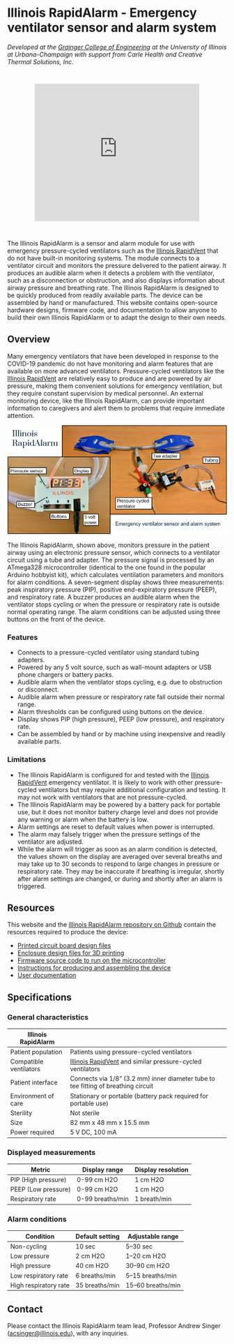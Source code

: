 # Illinois RapidAlarm - Emergency ventilator sensor and alarm system

*Developed at the [Grainger College of Engineering](https://grainger.illinois.edu/) at the University of Illinois at Urbana-Champaign with support from Carle Health and Creative Thermal Solutions, Inc.*

<iframe style="display: block;margin: 3em auto 3em auto; width: 75%;" height="315" src="https://www.youtube.com/embed/8bSyTYTYtEM" frameborder="0" allow="accelerometer; autoplay; encrypted-media; gyroscope; picture-in-picture" allowfullscreen></iframe>

The Illinois RapidAlarm is a sensor and alarm module for use with emergency pressure-cycled ventilators such as the [Illinois RapidVent](https://rapidvent.grainger.illinois.edu/) that do not have built-in monitoring systems. The module connects to a ventilator circuit and monitors the pressure delivered to the patient airway. It produces an audible alarm when it detects a problem with the ventilator, such as a disconnection or obstruction, and also displays information about airway pressure and breathing rate. The Illinois RapidAlarm is designed to be quickly produced from readily available parts. The device can be assembled by hand or manufactured. This website contains open-source hardware designs, firmware code, and documentation to allow anyone to build their own Illinois RapidAlarm or to adapt the design to their own needs.

## Overview

Many emergency ventilators that have been developed in response to the COVID-19 pandemic do not have monitoring and alarm features that are available on more advanced ventilators. Pressure-cycled ventilators like the [Illinois RapidVent](https://rapidvent.grainger.illinois.edu/) are relatively easy to produce and are powered by air pressure, making them convenient solutions for emergency ventilation, but they require constant supervision by medical personnel. An external monitoring device, like the Illinois RapidAlarm, can provide important information to caregivers and alert them to problems that require immediate attention. 

![](pictures/labeled_photos.png)

The Illinois RapidAlarm, shown above, monitors pressure in the patient airway using an electronic pressure sensor, which connects to a ventilator circuit using a tube and adapter. The pressure signal is processed by an ATmega328 microcontroller (identical to the one found in the popular Arduino hobbyist kit), which calculates ventilation parameters and monitors for alarm conditions. A seven-segment display shows three measurements: peak inspiratory pressure (PIP), positive end-expiratory pressure (PEEP), and respiratory rate. A buzzer produces an audible alarm when the ventilator stops cycling or when the pressure or respiratory rate is outside normal operating range. The alarm conditions can be adjusted using three buttons on the front of the device.

### Features
- Connects to a pressure-cycled ventilator using standard tubing adapters.
- Powered by any 5 volt source, such as wall-mount adapters or USB phone chargers or battery packs.
- Audible alarm when the ventilator stops cycling, e.g. due to obstruction or disconnect.
- Audible alarm when pressure or respiratory rate fall outside their normal range.
- Alarm thresholds can be configured using buttons on the device.
- Display shows PIP (high pressure), PEEP (low pressure), and respiratory rate.
- Can be assembled by hand or by machine using inexpensive and readily available parts.


### Limitations
- The Illinois RapidAlarm is configured for and tested with the [Illinois RapidVent](https://rapidvent.grainger.illinois.edu/) emergency ventilator. It is likely to work with other pressure-cycled ventilators but may require additional configuration and testing. It may not work with ventilators that are not pressure-cycled.
- The Illinois RapidAlarm may be powered by a battery pack for portable use, but it does not monitor battery charge level and does not provide any warning or alarm when the battery is low. 
- Alarm settings are reset to default values when power is interrupted.
- The alarm may falsely trigger when the pressure settings of the ventilator are adjusted.
- While the alarm will trigger as soon as an alarm condition is detected, the values shown on the display are averaged over several breaths and may take up to 30 seconds to respond to large changes in pressure or respiratory rate. They may be inaccurate if breathing is irregular, shortly after alarm settings are changed, or during and shortly after an alarm is triggered.

## Resources
This website and the [Illinois RapidAlarm repository on Github](https://github.com/rapidalarm/rapidalarm) contain the resources required to produce the device:

- [Printed circuit board design files](https://github.com/rapidalarm/rapidalarm/tree/master/pcb)
- [Enclosure design files for 3D printing](https://github.com/rapidalarm/rapidalarm/tree/master/cad)
- [Firmware source code to run on the microcontroller](https://github.com/rapidalarm/rapidalarm/tree/master/code)
- [Instructions for producing and assembling the device](hardware.md)
- [User documentation](userguide.md)

## Specifications

### General characteristics
| Illinois RapidAlarm |     |
| ------------------- | --- |
| Patient population | Patients using pressure-cycled ventilators |
| Compatible ventilators | [Illinois RapidVent](https://rapidvent.grainger.illinois.edu/) and similar pressure-cycled ventilators |
| Patient interface | Connects via 1/8” (3.2 mm) inner diameter tube to tee fitting of breathing circuit |
| Environment of care | Stationary or portable (battery pack required for portable use) |
| Sterility | Not sterile |
| Size | 82 mm x 48 mm x 15.5 mm|
| Power required | 5 V DC, 100 mA |

### Displayed measurements

| Metric | Display range | Display resolution |
| ---- | ---- | ---- |
| PIP (High pressure) | 0-99 cm H2O | 1 cm H2O |
| PEEP (Low pressure) | 0-99 cm H2O | 1 cm H2O |
| Respiratory rate | 0-99 breaths/min | 1 breath/min |

### Alarm conditions

| Condition | Default setting | Adjustable range |
| --------- | --------------- | ---------------- |
| Non-cycling | 10 sec | 5–30 sec |
| Low pressure | 2 cm H2O | 1–20 cm H2O |
| High pressure | 40 cm H2O | 30–90 cm H2O |
| Low respiratory rate | 6 breaths/min | 5–15 breaths/min |
| High respiratory rate | 35 breaths/min | 15–60 breaths/min |


## Contact
Please contact the Illinois RapidAlarm team lead, Professor Andrew Singer (acsinger@illinois.edu), with any inquiries.
